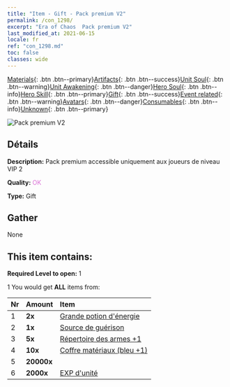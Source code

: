 ```yaml
---
title: "Item - Gift - Pack premium V2"
permalink: /con_1298/
excerpt: "Era of Chaos  Pack premium V2"
last_modified_at: 2021-06-15
locale: fr
ref: "con_1298.md"
toc: false
classes: wide
---
```

 [Materials](/ItemsFR/){: .btn .btn--primary}[Artifacts](/ItemsFR/Artifacts/){: .btn .btn--success}[Unit Soul](/ItemsFR/UnitSoul/){: .btn .btn--warning}[Unit Awakening](/ItemsFR/UnitAwakening/){: .btn .btn--danger}[Hero Soul](/ItemsFR/HeroSoul/){: .btn .btn--info}[Hero Skill](/ItemsFR/HeroSkill/){: .btn .btn--primary}[Gift](/ItemsFR/Gift/){: .btn .btn--success}[Event related](/ItemsFR/Events/){: .btn .btn--warning}[Avatars](/ItemsFR/Avatars/){: .btn .btn--danger}[Consumables](/ItemsFR/Consumables/){: .btn .btn--info}[Unknown](/ItemsFR/Unknown/){: .btn .btn--primary}

 ![Pack premium V2](/images/t/i_905002.png)

## Détails
 **Description:** Pack premium accessible uniquement aux joueurs de niveau VIP 2

 **Quality:** <span style="color: #DA70D6">OK</span>

 **Type:** Gift

## Gather

  None

## This item contains:

 **Required Level to open:** 1

 1 You would get **ALL** items  from:

  | Nr | Amount |     Item    |
  |:---|:-------|:------------|
  | 1 |  **2x** | [Grande potion d'énergie](/ItemsFR/con_706/) |  | 
  | 2 |  **1x** | [Source de guérison](/ItemsFR/con_1333/) |  | 
  | 3 |  **5x** | [Répertoire des armes +1](/ItemsFR/mat_25/) |  | 
  | 4 |  **10x** | [Coffre matériaux (bleu +1)](/ItemsFR/con_1257/) |  | 
  | 5 |  **20000x** | <i class="fas fa-coins"/> |  | 
  | 6 |  **2000x** | [EXP d'unité](/ItemsFR/con_902/) |  | 
